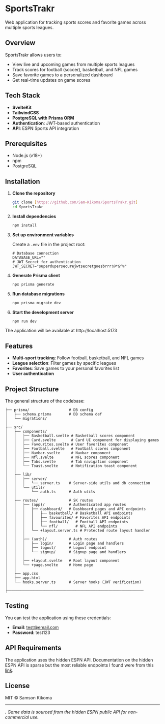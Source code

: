 # SportsTrakr

Web application for tracking sports scores and favorite games across multiple sports leagues.

## Overview

SportsTrakr allows users to:

- View live and upcoming games from multiple sports leagues
- Track scores for football (soccer), basketball, and NFL games
- Save favorite games to a personalized dashboard
- Get real-time updates on game scores

## Tech Stack

- **SvelteKit**
- **TailwindCSS**
- **PostgreSQL with Prisma ORM**
- **Authentication**: JWT-based authentication
- **API**: ESPN Sports API integration

## Prerequisites

- Node.js (v18+)
- npm
- PostgreSQL

## Installation

1. **Clone the repository**

   ```bash
   git clone [https://github.com/Sam-Kikoma/SportsTrakr.git]
   cd SportsTrakr
   ```

2. **Install dependencies**

   ```bash
   npm install
   ```

3. **Set up environment variables**

   Create a `.env` file in the project root:

   ```
   # Database connection
   DATABASE_URL=""
   # JWT Secret for authentication
   JWT_SECRET="superdupersecurejwtsecretgoesbrrr!@*&^%"
   ```

4. **Generate Prisma client**

   ```bash
   npx prisma generate
   ```

5. **Run database migrations**

   ```bash
   npx prisma migrate dev
   ```

6. **Start the development server**
   ```bash
   npm run dev
   ```

The application will be available at http://localhost:5173

## Features

- **Multi-sport tracking**: Follow football, basketball, and NFL games
- **League selection**: Filter games by specific leagues
- **Favorites**: Save games to your personal favorites list
- **User authentication**

## Project Structure

The general structure of the codebase:

```
├── prisma/                  # DB config
│   ├── schema.prisma        # DB schema def
│   └── migrations/
│
├── src/
│   ├── components/
│   │   ├── Basketball.svelte # Basketball scores component
│   │   ├── Card.svelte       # Card UI component for displaying games
│   │   ├── Favourites.svelte # User favorites component
│   │   ├── Football.svelte   # Football scores component
│   │   ├── Navbar.svelte     # Navbar component
│   │   ├── Nfl.svelte        # NFL scores component
│   │   ├── Tabs.svelte       # Tab navigation component
│   │   └── Toast.svelte      # Notification toast component
│   │
│   ├── lib/
│   │   ├── server/
│   │   │   └── server.ts    # Server-side utils and db connection
│   │   └── utils/
│   │       └── auth.ts      # Auth utils
│   │
│   ├── routes/              # SK routes
│   │   ├── (app)/           # Authenticated app routes
│   │   │   ├── dashboard/   # Dashboard pages and API endpoints
│   │   │   │   ├── basketball/ # Basketball API endpoints
│   │   │   │   ├── favourites/ # Favorites API endpoints
│   │   │   │   ├── football/   # Football API endpoints
│   │   │   │   └── nfl/        # NFL API endpoints
│   │   │   └── +layout.server.ts # Protected route layout handler
│   │   │
│   │   ├── (auth)/          # Auth routes
│   │   │   ├── login/       # Login page and handlers
│   │   │   ├── logout/      # Logout endpoint
│   │   │   └── signup/      # Signup page and handlers
│   │   │
│   │   ├── +layout.svelte   # Root layout component
│   │   └── +page.svelte     # Home page
│   │
│   ├── app.css
│   ├── app.html
│   └── hooks.server.ts      # Server hooks (JWT verification)
│
├──────────────────────────────────────────────────────────────
```

## Testing

You can test the application using these credentials:

- **Email**: test@email.com
- **Password**: test123

## API Requirements

The application uses the hidden ESPN API. Documentation on the hidden ESPN API is sparse but the most reliable endpoints I found were from this [link](gist.github.com/akeaswaran/b48b02f1c94f873c6655e7129910fc3b).

## License

MIT &copy; Samson Kikoma

---

_. Game data is sourced from the hidden ESPN public API for non-commercial use._
